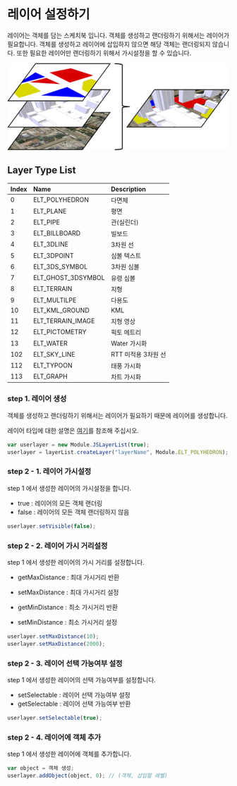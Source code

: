 # 레이어 설정하기

레이어는 객체를 담는 스케치북 입니다. 객체를 생성하고 랜더링하기 위해서는 레이어가 필요합니다. 객체를 생성하고 레이어에 삽입하지 않으면 해당 객체는 랜더링되지 않습니다. 또한 필요한 레이어만 랜더링하기 위해서 가시설정을 할 수 있습니다.

![](<../.gitbook/assets/layer.png>)

## Layer Type List

| Index | Name | Description |
| :--- | :--- | :--- |
| 0 | ELT_POLYHEDRON | 다면체 |
| 1 | ELT_PLANE | 평면 |
| 2 | ELT_PIPE | 관\(실린더\) |
| 3 | ELT_BILLBOARD | 빌보드 |
| 4 | ELT_3DLINE | 3차원 선 |
| 5 | ELT_3DPOINT | 심볼 텍스트 |
| 6 | ELT_3DS\_SYMBOL | 3차원 심볼 |
| 7 | ELT_GHOST\_3DSYMBOL | 유령 심볼 |
| 8 | ELT_TERRAIN | 지형 |
| 9 | ELT_MULTILPE | 다용도 |
| 10 | ELT_KML\_GROUND | KML |
| 11 | ELT_TERRAIN\_IMAGE | 지형 영상 |
| 12 | ELT_PICTOMETRY | 픽토 메트리 |
| 13 | ELT_WATER | Water 가시화 |
| 102 | ELT_SKY\_LINE | RTT 미적용 3차원 선 |
| 112 | ELT_TYPOON | 태풍 가시화 |
| 113 | ELT_GRAPH | 차트 가시화 |

### step 1. 레이어 생성

객체를 생성하고 랜더링하기 위해서는 레이어가 필요하기 때문에 레이어를 생성합니다.

레이어 타입에 대한 설명은 [여기](../etc/type-list.md)를 참조해 주십시오.

```javascript
var userlayer = new Module.JSLayerList(true);
userlayer = layerList.createLayer("layerName", Module.ELT_POLYHEDRON);
```

### step 2 - 1. 레이어 가시설정

step 1 에서 생성한 레이어의 가시설정을 합니다.
* true : 레이어의 모든 객체 랜더링
* false : 레이어의 모든 객체 랜더링하지 않음

```javascript
userlayer.setVisible(false);
```

### step 2 - 2. 레이어 가시 거리설정

step 1 에서 생성한 레이어의 가시 거리를 설정합니다.
* getMaxDistance : 최대 가시거리 반환
* setMaxDistance : 최대 가시거리 설정

* getMinDistance : 최소 가시거리 반환
* setMinDistance : 최소 가시거리 설정

```javascript
userlayer.setMaxDistance(10);
userlayer.setMaxDistance(2000);
```

### step 2 - 3. 레이어 선택 가능여부 설정

step 1 에서 생성한 레이어의 선택 가능여부를 설정합니다.
* setSelectable : 레이어 선택 가능여부 설정
* getSelectable : 레이어 선택 가능여부 반환

```javascript
userlayer.setSelectable(true);
```

### step 2 - 4. 레이어에 객체 추가

step 1 에서 생성한 레이어에 객체를 추가합니다.

```javascript
var object = 객체 생성;
userlayer.addObject(object, 0);	// (객체, 삽입할 레벨)
```